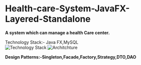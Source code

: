 # Health-care-System-JavaFX-Layered-Standalone
**A system which can manage a health Care center.**


Technology Stack:- Java FX,MySQL    
![Technology Stack](https://img.shields.io/badge/javaFX-MySQL-brightgreen.svg)
![Architchture](https://img.shields.io/badge/Architechure-Expanded%20version%20of%20MVC-orange.svg)


**Design Patterns:-Singleton,Facade,Factory,Strategy,DTO,DAO**


